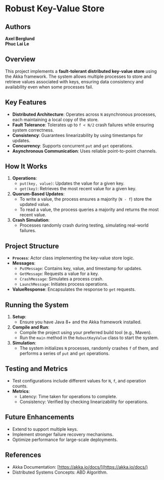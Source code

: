 # Robust Key-Value Store

## Authors
**Axel Berglund**  
**Phuc Lai Le**

## Overview
This project implements a **fault-tolerant distributed key-value store** using the Akka framework. The system allows multiple processes to store and retrieve values associated with keys, ensuring data consistency and availability even when some processes fail.

## Key Features
- **Distributed Architecture**: Operates across `N` asynchronous processes, each maintaining a local copy of the store.
- **Fault Tolerance**: Tolerates up to `f < N/2` crash failures while ensuring system correctness.
- **Consistency**: Guarantees linearizability by using timestamps for updates.
- **Concurrency**: Supports concurrent `put` and `get` operations.
- **Asynchronous Communication**: Uses reliable point-to-point channels.

## How It Works
1. **Operations**:
   - `put(key, value)`: Updates the value for a given key.
   - `get(key)`: Retrieves the most recent value for a given key.
2. **Quorum-Based Updates**:
   - To write a value, the process ensures a majority (`N - f`) store the updated value.
   - To read a value, the process queries a majority and returns the most recent value.
3. **Crash Simulation**:
   - Processes randomly crash during testing, simulating real-world failures.

## Project Structure
- **`Process`**: Actor class implementing the key-value store logic.
- **Messages**:
  - `PutMessage`: Contains key, value, and timestamp for updates.
  - `GetMessage`: Requests a value for a key.
  - `CrashMessage`: Simulates a process crash.
  - `LaunchMessage`: Initiates process operations.
- **ValueResponse**: Encapsulates the response to `get` requests.

## Running the System
1. **Setup**:
   - Ensure you have Java 8+ and the Akka framework installed.
2. **Compile and Run**:
   - Compile the project using your preferred build tool (e.g., Maven).
   - Run the `main` method in the `RobustKeyValue` class to start the system.
3. **Simulation**:
   - The system initializes `N` processes, randomly crashes `f` of them, and performs a series of `put` and `get` operations.

## Testing and Metrics
- Test configurations include different values for `N`, `f`, and operation counts.
- **Metrics**:
  - Latency: Time taken for operations to complete.
  - Consistency: Verified by checking linearizability for operations.

## Future Enhancements
- Extend to support multiple keys.
- Implement stronger failure recovery mechanisms.
- Optimize performance for large-scale deployments.

## References
- Akka Documentation: [https://akka.io/docs/](https://akka.io/docs/)
- Distributed Systems Concepts: ABD Algorithm.


